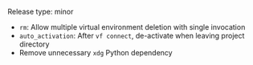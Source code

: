 Release type: minor

* `rm`: Allow multiple virtual environment deletion with single invocation
* `auto_activation`: After `vf connect`, de-activate when leaving project directory
* Remove unnecessary `xdg` Python dependency

